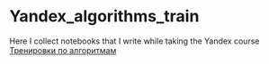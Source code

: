 Yandex_algorithms_train
======
Here I collect notebooks that I write while taking the Yandex course [Тренировки по алгоритмам](https://yandex.ru/yaintern/algorithm-training_1)

